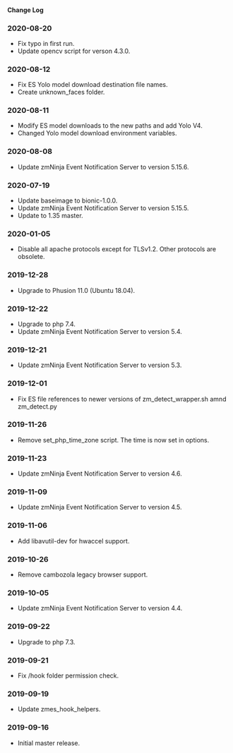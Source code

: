 #### Change Log

### 2020-08-20
- Fix typo in first run.
- Update opencv script for verson 4.3.0.

### 2020-08-12
- Fix ES Yolo model download destination file names.
- Create unknown_faces folder.

### 2020-08-11
- Modify ES model downloads to the new paths and add Yolo V4.
- Changed Yolo model download environment variables.

### 2020-08-08
- Update zmNinja Event Notification Server to version 5.15.6.

### 2020-07-19
- Update baseimage to bionic-1.0.0.
- Update zmNinja Event Notification Server to version 5.15.5.
- Update to 1.35 master.

### 2020-01-05
- Disable all apache protocols except for TLSv1.2.  Other protocols are obsolete.

### 2019-12-28
- Upgrade to Phusion 11.0 (Ubuntu 18.04).

### 2019-12-22
- Upgrade to php 7.4.
- Update zmNinja Event Notification Server to version 5.4.

### 2019-12-21
- Update zmNinja Event Notification Server to version 5.3.

### 2019-12-01
- Fix ES file references to newer versions of zm_detect_wrapper.sh amnd zm_detect.py

### 2019-11-26
- Remove set_php_time_zone script.  The time is now set in options.

### 2019-11-23
- Update zmNinja Event Notification Server to version 4.6.

### 2019-11-09
- Update zmNinja Event Notification Server to version 4.5.

### 2019-11-06
- Add libavutil-dev for hwaccel support.

### 2019-10-26
- Remove cambozola legacy browser support.

### 2019-10-05
- Update zmNinja Event Notification Server to version 4.4.

### 2019-09-22
- Upgrade to php 7.3.

### 2019-09-21
- Fix /hook folder permission check.

### 2019-09-19
- Update zmes_hook_helpers.

### 2019-09-16
- Initial master release.
